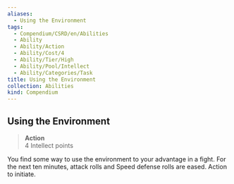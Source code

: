 ```yaml
---
aliases:
  - Using the Environment
tags:
  - Compendium/CSRD/en/Abilities
  - Ability
  - Ability/Action
  - Ability/Cost/4
  - Ability/Tier/High
  - Ability/Pool/Intellect
  - Ability/Categories/Task
title: Using the Environment
collection: Abilities
kind: Compendium
---
```

## Using the Environment  
>**Action**  
>4 Intellect points
  
You find some way to use the environment to your advantage in a fight. For the next ten minutes, attack rolls and Speed defense rolls are eased. Action to initiate.